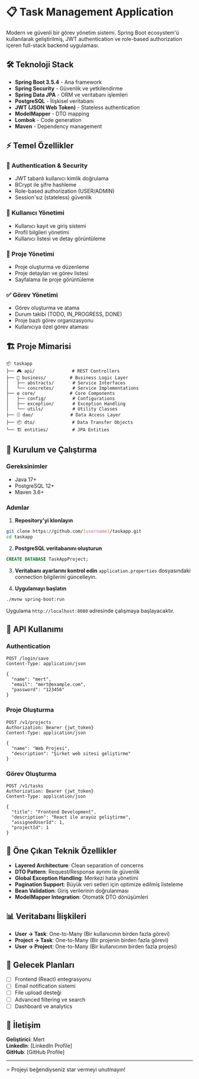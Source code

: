 # 📋 Task Management Application

Modern ve güvenli bir görev yönetim sistemi. Spring Boot ecosystem'ü kullanılarak geliştirilmiş, JWT authentication ve role-based authorization içeren full-stack backend uygulaması.

## 🛠️ Teknoloji Stack

- **Spring Boot 3.5.4** - Ana framework
- **Spring Security** - Güvenlik ve yetkilendirme
- **Spring Data JPA** - ORM ve veritabanı işlemleri
- **PostgreSQL** - İlişkisel veritabanı
- **JWT (JSON Web Token)** - Stateless authentication
- **ModelMapper** - DTO mapping
- **Lombok** - Code generation
- **Maven** - Dependency management

## ⚡ Temel Özellikler

### 🔐 Authentication & Security
- JWT tabanlı kullanıcı kimlik doğrulama
- BCrypt ile şifre hashleme
- Role-based authorization (USER/ADMIN)
- Session'sız (stateless) güvenlik

### 👥 Kullanıcı Yönetimi
- Kullanıcı kayıt ve giriş sistemi
- Profil bilgileri yönetimi
- Kullanıcı listesi ve detay görüntüleme

### 📁 Proje Yönetimi
- Proje oluşturma ve düzenleme
- Proje detayları ve görev listesi
- Sayfalama ile proje görüntüleme

### ✅ Görev Yönetimi
- Görev oluşturma ve atama
- Durum takibi (TODO, IN_PROGRESS, DONE)
- Proje bazlı görev organizasyonu
- Kullanıcıya özel görev ataması

## 🏗️ Proje Mimarisi

```
📦 taskapp
├── 🎮 api/              # REST Controllers
├── 💼 business/         # Business Logic Layer
│   ├── abstracts/       # Service Interfaces
│   └── concretes/       # Service Implementations
├── ⚙️ core/             # Core Components
│   ├── config/          # Configurations
│   ├── exception/       # Exception Handling
│   └── utils/           # Utility Classes
├── 🗄️ dao/              # Data Access Layer
├── 📦 dto/              # Data Transfer Objects
└── 🏗️ entities/         # JPA Entities
```

## 🚀 Kurulum ve Çalıştırma

### Gereksinimler
- Java 17+
- PostgreSQL 12+
- Maven 3.6+

### Adımlar

1. **Repository'yi klonlayın**
```bash
git clone https://github.com/[username]/taskapp.git
cd taskapp
```

2. **PostgreSQL veritabanını oluşturun**
```sql
CREATE DATABASE TaskAppProject;
```

3. **Veritabanı ayarlarını kontrol edin**
`application.properties` dosyasındaki connection bilgilerini güncelleyin.

4. **Uygulamayı başlatın**
```bash
./mvnw spring-boot:run
```

Uygulama `http://localhost:8080` adresinde çalışmaya başlayacaktır.

## 📡 API Kullanımı

### Authentication
```http
POST /login/save
Content-Type: application/json

{
  "name": "mert",
  "email": "mert@example.com", 
  "password": "123456"
}
```

### Proje Oluşturma
```http
POST /v1/projects
Authorization: Bearer {jwt_token}
Content-Type: application/json

{
  "name": "Web Projesi",
  "description": "Şirket web sitesi geliştirme"
}
```

### Görev Oluşturma
```http
POST /v1/tasks
Authorization: Bearer {jwt_token}
Content-Type: application/json

{
  "title": "Frontend Development",
  "description": "React ile arayüz geliştirme",
  "assignedUserId": 1,
  "projectId": 1
}
```

## 🎯 Öne Çıkan Teknik Özellikler

- **Layered Architecture**: Clean separation of concerns
- **DTO Pattern**: Request/Response ayrımı ile güvenlik
- **Global Exception Handling**: Merkezi hata yönetimi
- **Pagination Support**: Büyük veri setleri için optimize edilmiş listeleme
- **Bean Validation**: Giriş verilerinin doğrulanması
- **ModelMapper Integration**: Otomatik DTO dönüşümleri

## 📊 Veritabanı İlişkileri

- **User → Task**: One-to-Many (Bir kullanıcının birden fazla görevi)
- **Project → Task**: One-to-Many (Bir projenin birden fazla görevi)
- **User → Project**: One-to-Many (Bir kullanıcının birden fazla projesi)

## 🔮 Gelecek Planları

- [ ] Frontend (React) entegrasyonu
- [ ] Email notification sistemi
- [ ] File upload desteği
- [ ] Advanced filtering ve search
- [ ] Dashboard ve analytics

## 📧 İletişim

**Geliştirici**: Mert  
**LinkedIn**: [LinkedIn Profile]  
**GitHub**: [GitHub Profile]

---
⭐ Projeyi beğendiyseniz star vermeyi unutmayın!